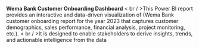 **Wema Bank Customer Onboarding Dashboard**
< br / >This Power BI report provides an interactive and data-driven visualization of (Wema Bank customer onboarding report for the year 2023 that captures customer demographics, sales performance, financial analysis, project monitoring, etc.). 
< br / >It is designed to enable stakeholders to derive insights, trends, and actionable intelligence from the data
